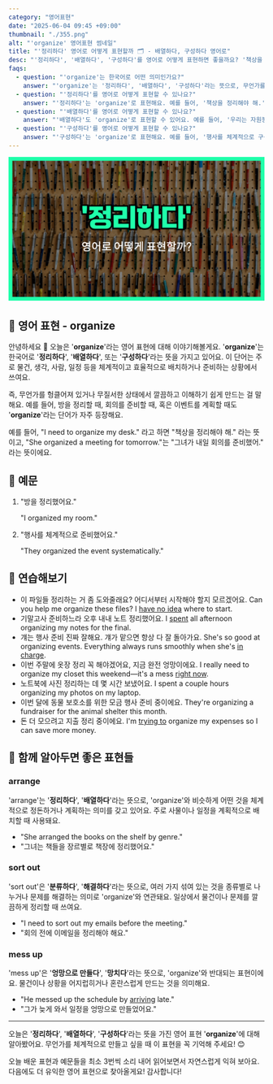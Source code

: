 ```yaml
---
category: "영어표현"
date: "2025-06-04 09:45 +09:00"
thumbnail: "./355.png"
alt: "'organize' 영어표현 썸네일"
title: "'정리하다' 영어로 어떻게 표현할까 🗂️ - 배열하다, 구성하다 영어로"
desc: "'정리하다', '배열하다', '구성하다'를 영어로 어떻게 표현하면 좋을까요? '책상을 정리해야 해.', '회의를 준비했어.', '행사를 체계적으로 준비했어요.' 등을 영어로 표현하는 법을 배워봅시다. 다양한 예문을 통해서 연습하고 본인의 표현으로 만들어 보세요."
faqs:
  - question: "'organize'는 한국어로 어떤 의미인가요?"
    answer: "'organize'는 '정리하다', '배열하다', '구성하다'라는 뜻으로, 무언가를 체계적이고 효율적으로 배치하거나 준비하는 상황에서 사용해요."
  - question: "'정리하다'를 영어로 어떻게 표현할 수 있나요?"
    answer: "'정리하다'는 'organize'로 표현해요. 예를 들어, '책상을 정리해야 해.'는 'I need to organize my desk.'라고 말할 수 있어요."
  - question: "'배열하다'를 영어로 어떻게 표현할 수 있나요?"
    answer: "'배열하다'도 'organize'로 표현할 수 있어요. 예를 들어, '우리는 자원봉사자들을 잘 조직해야 해요.'는 'We need to organize the volunteers well.'라고 해요."
  - question: "'구성하다'를 영어로 어떻게 표현할 수 있나요?"
    answer: "'구성하다'는 'organize'로 표현해요. 예를 들어, '행사를 체계적으로 구성했어요.'는 'They organized the event systematically.'라고 말해요."
---
```


!['organize' 영어표현 썸네일](./355.png)

## 🌟 영어 표현 - organize

안녕하세요 👋 오늘은 '**organize**'라는 영어 표현에 대해 이야기해볼게요. '**organize**'는 한국어로 '**정리하다**', '**배열하다**', 또는 '**구성하다**'라는 뜻을 가지고 있어요. 이 단어는 주로 물건, 생각, 사람, 일정 등을 체계적이고 효율적으로 배치하거나 준비하는 상황에서 쓰여요.

즉, 무언가를 헝클어져 있거나 무질서한 상태에서 깔끔하고 이해하기 쉽게 만드는 걸 말해요. 예를 들어, 방을 정리할 때, 회의를 준비할 때, 혹은 이벤트를 계획할 때도 '**organize**'라는 단어가 자주 등장해요.

예를 들어, "I need to organize my desk." 라고 하면 "책상을 정리해야 해." 라는 뜻이고, "She organized a meeting for tomorrow."는 "그녀가 내일 회의를 준비했어." 라는 뜻이에요.

## 📖 예문

1. "방을 정리했어요."

   "I organized my room."

2. "행사를 체계적으로 준비했어요."

   "They organized the event systematically."

## 💬 연습해보기

<ul data-interactive-list>
  <li data-interactive-item>
    <span data-toggler>이 파일들 정리하는 거 좀 도와줄래요? 어디서부터 시작해야 할지 모르겠어요.</span>
    <span data-answer>Can you help me organize these files? I <a href="/blog/in-english/187.have-no-idea/">have no idea</a> where to start.</span>
  </li>
  <li data-interactive-item>
    <span data-toggler>기말고사 준비하느라 오후 내내 노트 정리했어요.</span>
    <span data-answer>I <a href="/blog/in-english/258.spend/">spent</a> all afternoon organizing my notes for the final.</span>
  </li>
  <li data-interactive-item>
    <span data-toggler>걔는 행사 준비 진짜 잘해요. 걔가 맡으면 항상 다 잘 돌아가요.</span>
    <span data-answer>She's so good at organizing events. Everything always runs smoothly when she's <a href="/blog/in-english/044.in-charge/">in charge</a>.</span>
  </li>
  <li data-interactive-item>
    <span data-toggler>이번 주말에 옷장 정리 꼭 해야겠어요, 지금 완전 엉망이에요.</span>
    <span data-answer>I really need to organize my closet this weekend—it's a mess <a href="/blog/in-english/525.right-now/">right now</a>.</span>
  </li>
  <li data-interactive-item>
    <span data-toggler>노트북에 사진 정리하는 데 몇 시간 보냈어요.</span>
    <span data-answer>I spent a couple hours organizing my photos on my laptop.</span>
  </li>
  <li data-interactive-item>
    <span data-toggler>이번 달에 동물 보호소를 위한 모금 행사 준비 중이에요.</span>
    <span data-answer>They're organizing a fundraiser for the animal shelter this month.</span>
  </li>
  <li data-interactive-item>
    <span data-toggler>돈 더 모으려고 지출 정리 중이에요.</span>
    <span data-answer>I'm <a href="/blog/in-english/117.try-to/">trying to</a> organize my expenses so I can save more money.</span>
  </li>
</ul>

## 🤝 함께 알아두면 좋은 표현들

### arrange

'arrange'는 '**정리하다**', '**배열하다**'라는 뜻으로, 'organize'와 비슷하게 어떤 것을 체계적으로 정돈하거나 계획하는 의미를 갖고 있어요. 주로 사물이나 일정을 계획적으로 배치할 때 사용돼요.

- "She arranged the books on the shelf by genre."
- "그녀는 책들을 장르별로 책장에 정리했어요."

### sort out

'sort out'은 '**분류하다**', '**해결하다**'라는 뜻으로, 여러 가지 섞여 있는 것을 종류별로 나누거나 문제를 해결하는 의미로 'organize'와 연관돼요. 일상에서 물건이나 문제를 깔끔하게 정리할 때 쓰여요.

- "I need to sort out my emails before the meeting."
- "회의 전에 이메일을 정리해야 해요."

### mess up

'mess up'은 '**엉망으로 만들다**', '**망치다**'라는 뜻으로, 'organize'와 반대되는 표현이에요. 물건이나 상황을 어지럽히거나 혼란스럽게 만드는 것을 의미해요.

- "He messed up the schedule by [arriving](/blog/in-english/403.arrive/) late."
- "그가 늦게 와서 일정을 엉망으로 만들었어요."

---

오늘은 '**정리하다**', '**배열하다**', '**구성하다**'라는 뜻을 가진 영어 표현 '**organize**'에 대해 알아봤어요. 무언가를 체계적으로 만들고 싶을 때 이 표현을 꼭 기억해 주세요! 😊

오늘 배운 표현과 예문들을 최소 3번씩 소리 내어 읽어보면서 자연스럽게 익혀 보아요. 다음에도 더 유익한 영어 표현으로 찾아올게요! 감사합니다!
